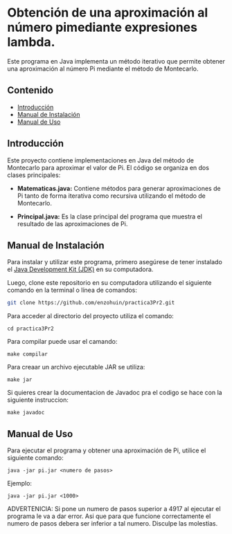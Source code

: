 # Obtención de una aproximación al número pimediante expresiones lambda.

Este programa en Java implementa un método iterativo que permite obtener una aproximación al número Pi mediante el método de Montecarlo. 

## Contenido

- [Introducción](#introducción)
- [Manual de Instalación](#manual-de-instalación)
- [Manual de Uso](#manual-de-uso)

## Introducción

Este proyecto contiene implementaciones en Java del método de Montecarlo para aproximar el valor de Pi. El código se organiza en dos clases principales:

- **Matematicas.java:** Contiene métodos para generar aproximaciones de Pi tanto de forma iterativa como recursiva utilizando el método de Montecarlo.

- **Principal.java:** Es la clase principal del programa que muestra el resultado de las aproximaciones de Pi.
## Manual de Instalación

Para instalar y utilizar este programa, primero asegúrese de tener instalado el [Java Development Kit (JDK)](https://www.oracle.com/java/technologies/javase-jdk14-downloads.html) en su computadora.

Luego, clone este repositorio en su computadora utilizando el siguiente comando en la terminal o línea de comandos:

```bash
git clone https://github.com/enzohuin/practica3Pr2.git

```
Para acceder al directorio del proyecto utiliza el comando:
```
cd practica3Pr2
```
Para compilar puede usar el camando:
```
make compilar
```
Para creaar un archivo ejecutable JAR se utiliza:
```
make jar
```
Si quieres crear la documentacion de Javadoc pra el codigo se hace con la siguiente instruccion:
```
make javadoc
```
## Manual de Uso
Para ejecutar el programa y obtener una aproximación de Pi, utilice el siguiente comando:
```
java -jar pi.jar <numero de pasos>
```
Ejemplo:
```
java -jar pi.jar <1000>
```
ADVERTENICIA:
Si pone un numero de pasos superior a 4917 al ejecutar el programa le va a dar error. Asi que para que funcione correctamente el numero de pasos debera ser inferior a tal numero. Disculpe las molestias.
